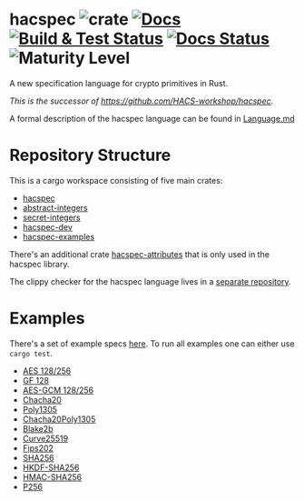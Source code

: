 # hacspec ![crate][crate-outdated-image] [![Docs][docs-master-image]][docs-master-link] [![Build & Test Status][build-image]][build-link] [![Docs Status][deploy-docs-image]][deploy-docs-link] ![Maturity Level][maturitylevel-image]

A new specification language for crypto primitives in Rust.

*This is the successor of https://github.com/HACS-workshop/hacspec.*

A formal description of the hacspec language can be found in [Language.md](Language.md)

# Repository Structure

This is a cargo workspace consisting of five main crates:
* [hacspec](hacspec/)
* [abstract-integers](abstract-integers/)
* [secret-integers](secret-integers/)
* [hacspec-dev](hacspec-dev/)
* [hacspec-examples](spec-examples/)

There's an additional crate [hacspec-attributes](attributes) that is only used in the hacspec library.

The clippy checker for the hacspec language lives in a [separate repository](https://github.com/hacspec/rust-clippy/tree/hacspec).

# Examples
There's a set of example specs [here](spec-examples/).
To run all examples one can either use `cargo test`.

* [AES 128/256](hacspec/spec-examples/aes-gcm/aes.rs)
* [GF 128](hacspec/spec-examples/aes-gcm/gf128.rs)
* [AES-GCM 128/256](hacspec/spec-examples/aes-gcm/aesgcm.rs)
* [Chacha20](hacspec/spec-examples/chacha20-poly1305/chacha20.rs)
* [Poly1305](hacspec/spec-examples/chacha20-poly1305/poly1305.rs)
* [Chacha20Poly1305](hacspec/spec-examples/chacha20-poly1305/chacha20poly1305.rs)
* [Blake2b](hacspec/spec-examples/blake2/blake2b.rs)
* [Curve25519](hacspec/spec-examples/curve25519/curve25519.rs)
* [Fips202](hacspec/spec-examples/fips202/fips202.rs)
* [SHA256](hacspec/spec-examples/sha2/sha2.rs)
* [HKDF-SHA256](hacspec/spec-examples/hkdf/hkdf.rs)
* [HMAC-SHA256](hacspec/spec-examples/hkdf/hmac.rs)
* [P256](hacspec/spec-examples/p256/p256.rs)

[//]: # (badges)

[crate-outdated-image]: https://img.shields.io/badge/crate-outdated-red.svg
[crate-image]: https://img.shields.io/crates/v/hacspec.svg
[crate-link]: https://crates.io/crates/hacspec
[docs-master-image]: https://img.shields.io/badge/docs-master-blue.svg
[docs-master-link]: https://hacspec.github.io/hacspec/hacspec/index.html
[docs-image]: https://docs.rs/hacspec/badge.svg
[docs-link]: https://docs.rs/hacspec/
[license-image]: https://img.shields.io/badge/license-Apache2.0/MIT-blue.svg
[build-image]: https://github.com/hacspec/hacspec/workflows/Build%20&%20Test/badge.svg?branch=master&event=push
[build-link]: https://github.com/hacspec/hacspec/actions?query=workflow%3A%22Build+%26+Test%22
[deploy-docs-image]: https://github.com/hacspec/hacspec/workflows/Deploy%20Docs/badge.svg?branch=master&event=push
[deploy-docs-link]: https://github.com/hacspec/hacspec/actions?query=workflow%3A%22Deploy+Docs%22
[maturitylevel-image]: https://img.shields.io/badge/maturity-alpha-red.svg
